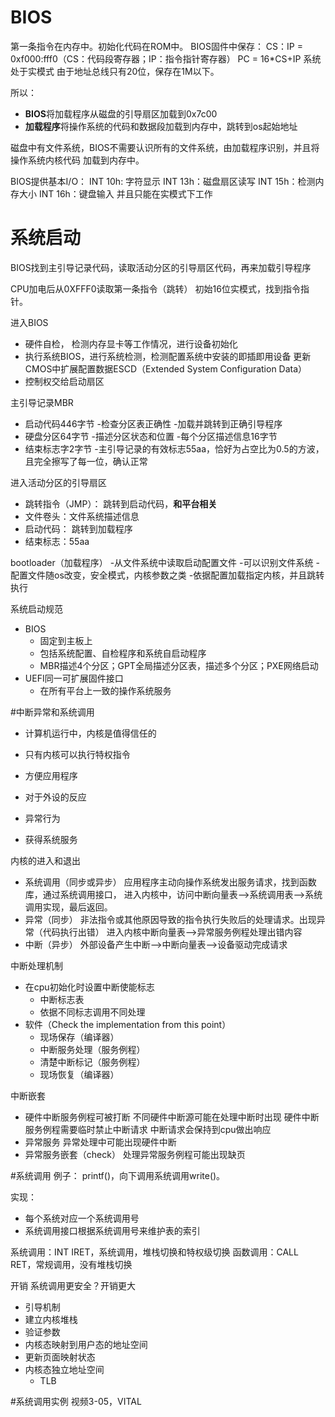 # BIOS
第一条指令在内存中。初始化代码在ROM中。
BIOS固件中保存：
	CS：IP = 0xf000:fff0（CS：代码段寄存器；IP：指令指针寄存器）
	PC = 16*CS+IP
	系统处于实模式
	由于地址总线只有20位，保存在1M以下。

所以：
- **BIOS**将加载程序从磁盘的引导扇区加载到0x7c00
- **加载程序**将操作系统的代码和数据段加载到内存中，跳转到os起始地址

磁盘中有文件系统，BIOS不需要认识所有的文件系统，由加载程序识别，并且将操作系统内核代码
加载到内存中。

BIOS提供基本I/O：
INT 10h: 字符显示
INT 13h：磁盘扇区读写
INT 15h：检测内存大小
INT 16h：键盘输入
并且只能在实模式下工作

# 系统启动
BIOS找到主引导记录代码，读取活动分区的引导扇区代码，再来加载引导程序

CPU加电后从0XFFF0读取第一条指令（跳转）
初始16位实模式，找到指令指针。

进入BIOS
- 硬件自检， 检测内存显卡等工作情况，进行设备初始化
- 执行系统BIOS，进行系统检测，检测配置系统中安装的即插即用设备
	更新CMOS中扩展配置数据ESCD（Extended System Configuration Data）
- 控制权交给启动扇区

主引导记录MBR
- 启动代码446字节
	-检查分区表正确性
	-加载并跳转到正确引导程序
- 硬盘分区64字节
	-描述分区状态和位置
	-每个分区描述信息16字节
- 结束标志字2字节
	-主引导记录的有效标志55aa，恰好为占空比为0.5的方波，且完全擦写了每一位，确认正常

进入活动分区的引导扇区
- 跳转指令（JMP）： 跳转到启动代码，**和平台相关**
- 文件卷头：文件系统描述信息
- 启动代码： 跳转到加载程序
- 结束标志：55aa

bootloader（加载程序）
-从文件系统中读取启动配置文件
	-可以识别文件系统
	-配置文件随os改变，安全模式，内核参数之类
-依据配置加载指定内核，并且跳转执行

系统启动规范
- BIOS
	- 固定到主板上
	- 包括系统配置、自检程序和系统自启动程序
	- MBR描述4个分区；GPT全局描述分区表，描述多个分区；PXE网络启动
- UEFI同一可扩展固件接口
	- 在所有平台上一致的操作系统服务

#中断异常和系统调用
- 计算机运行中，内核是值得信任的
- 只有内核可以执行特权指令
- 方便应用程序

- 对于外设的反应
- 异常行为
- 获得系统服务

内核的进入和退出
- 系统调用（同步或异步）
	应用程序主动向操作系统发出服务请求，找到函数库，通过系统调用接口，
	进入内核中，访问中断向量表-->系统调用表-->系统调用实现，最后返回。
- 异常（同步）
	非法指令或其他原因导致的指令执行失败后的处理请求。出现异常（代码执行出错）
	进入内核中断向量表-->异常服务例程处理出错内容
- 中断（异步）
	外部设备产生中断-->中断向量表-->设备驱动完成请求

中断处理机制
- 在cpu初始化时设置中断使能标志
	- 中断标志表
	- 依据不同标志调用不同处理
- 软件（Check the implementation from this point）
	- 现场保存（编译器）
	- 中断服务处理（服务例程）
	- 清楚中断标记（服务例程）
	- 现场恢复（编译器）

中断嵌套
- 硬件中断服务例程可被打断
	不同硬件中断源可能在处理中断时出现
	硬件中断服务例程需要临时禁止中断请求
	中断请求会保持到cpu做出响应
- 异常服务
	异常处理中可能出现硬件中断
- 异常服务嵌套（check）
	处理异常服务例程可能出现缺页

#系统调用
例子：
printf()，向下调用系统调用write()。

实现：
- 每个系统对应一个系统调用号
- 系统调用接口根据系统调用号来维护表的索引

系统调用：INT IRET，系统调用，堆栈切换和特权级切换
函数调用：CALL RET，常规调用，没有堆栈切换

开销
系统调用更安全？开销更大
- 引导机制
- 建立内核堆栈
- 验证参数
- 内核态映射到用户态的地址空间
 - 更新页面映射状态
- 内核态独立地址空间
	- TLB

#系统调用实例
视频3-05，VITAL
